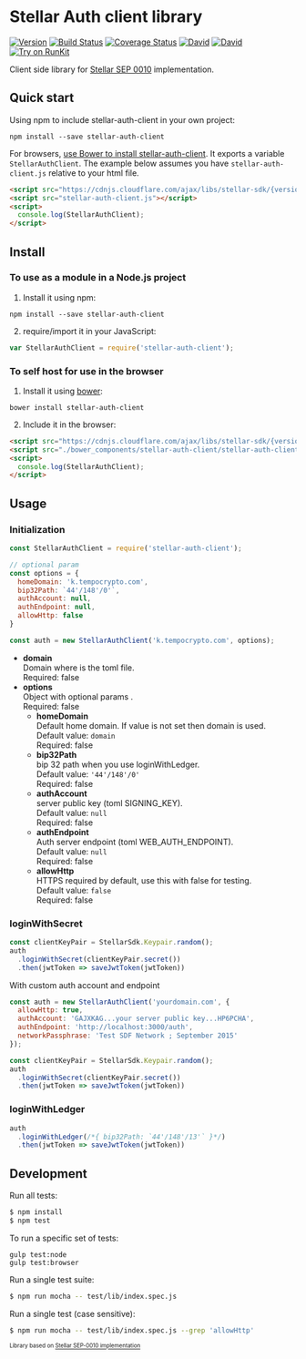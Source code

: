 # Stellar Auth client library
[![Version](https://img.shields.io/npm/v/stellar-auth-client.svg)](https://www.npmjs.org/package/stellar-auth-client)
[![Build Status](https://api.travis-ci.org/dolcalmi/stellar-auth-client.svg?branch=master)](https://travis-ci.org/dolcalmi/stellar-auth-client)
[![Coverage Status](https://coveralls.io/repos/github/dolcalmi/stellar-auth-client/badge.svg?branch=master)](https://coveralls.io/github/dolcalmi/stellar-auth-client?branch=master)
[![David](https://img.shields.io/david/dolcalmi/stellar-auth-client.svg)](https://david-dm.org/dolcalmi/stellar-auth-client)
[![David](https://img.shields.io/david/dev/dolcalmi/stellar-auth-client.svg)](https://david-dm.org/dolcalmi/stellar-auth-client?type=dev)
[![Try on RunKit](https://badge.runkitcdn.com/stellar-auth-client.svg)](https://runkit.com/npm/stellar-auth-client)

Client side library for [Stellar SEP 0010](https://github.com/stellar/stellar-protocol/blob/master/ecosystem/sep-0010.md) implementation.

## Quick start

Using npm to include stellar-auth-client in your own project:

```shell
npm install --save stellar-auth-client
```

For browsers,
[use Bower to install stellar-auth-client](#to-self-host-for-use-in-the-browser). It
exports a variable `StellarAuthClient`. The example below assumes you have
`stellar-auth-client.js` relative to your html file.

```html
<script src="https://cdnjs.cloudflare.com/ajax/libs/stellar-sdk/{version}/stellar-sdk.js"></script>
<script src="stellar-auth-client.js"></script>
<script>
  console.log(StellarAuthClient);
</script>
```

## Install

### To use as a module in a Node.js project

1. Install it using npm:

```shell
npm install --save stellar-auth-client
```

2. require/import it in your JavaScript:

```js
var StellarAuthClient = require('stellar-auth-client');
```

### To self host for use in the browser

1. Install it using [bower](http://bower.io):

```shell
bower install stellar-auth-client
```

2. Include it in the browser:

```html
<script src="https://cdnjs.cloudflare.com/ajax/libs/stellar-sdk/{version}/stellar-sdk.js"></script>
<script src="./bower_components/stellar-auth-client/stellar-auth-client.js"></script>
<script>
  console.log(StellarAuthClient);
</script>
```

## Usage

### Initialization

``` js
const StellarAuthClient = require('stellar-auth-client');

// optional param
const options = {
  homeDomain: 'k.tempocrypto.com',
  bip32Path: `44'/148'/0'`,
  authAccount: null,
  authEndpoint: null,
  allowHttp: false
}

const auth = new StellarAuthClient('k.tempocrypto.com', options);
```

- **domain**\
Domain where is the toml file.\
Required: false
- **options**\
Object with optional params .\
Required: false
  - **homeDomain**\
  Default home domain. If value is not set then domain is used.\
  Default value: `domain`\
  Required: false
  - **bip32Path**\
  bip 32 path when you use loginWithLedger.\
  Default value: `'44'/148'/0'`\
  Required: false
  - **authAccount**\
  server public key (toml SIGNING_KEY).\
  Default value: `null`\
  Required: false
  - **authEndpoint**\
  Auth server endpoint (toml WEB_AUTH_ENDPOINT).\
  Default value: `null`\
  Required: false
  - **allowHttp**\
  HTTPS required by default, use this with false for testing.\
  Default value: `false`\
  Required: false


### loginWithSecret

``` js
const clientKeyPair = StellarSdk.Keypair.random();
auth
  .loginWithSecret(clientKeyPair.secret())
  .then(jwtToken => saveJwtToken(jwtToken))
```
With custom auth account and endpoint
``` js
const auth = new StellarAuthClient('yourdomain.com', {
  allowHttp: true,
  authAccount: 'GAJXKAG...your server public key...HP6PCHA',
  authEndpoint: 'http://localhost:3000/auth',
  networkPassphrase: 'Test SDF Network ; September 2015'
});

const clientKeyPair = StellarSdk.Keypair.random();
auth
  .loginWithSecret(clientKeyPair.secret())
  .then(jwtToken => saveJwtToken(jwtToken))
```

### loginWithLedger

``` js
auth
  .loginWithLedger(/*{ bip32Path: `44'/148'/13'` }*/)
  .then(jwtToken => saveJwtToken(jwtToken))
```


## Development

Run all tests:

```bash
$ npm install
$ npm test
```

To run a specific set of tests:

```shell
gulp test:node
gulp test:browser
```

Run a single test suite:

```bash
$ npm run mocha -- test/lib/index.spec.js
```

Run a single test (case sensitive):

```bash
$ npm run mocha -- test/lib/index.spec.js --grep 'allowHttp'
```
<sub><sup>Library based on [Stellar SEP-0010 implementation](https://github.com/gzigzigzeo/stellar-sep-0010-implementation)</sup></sub>
